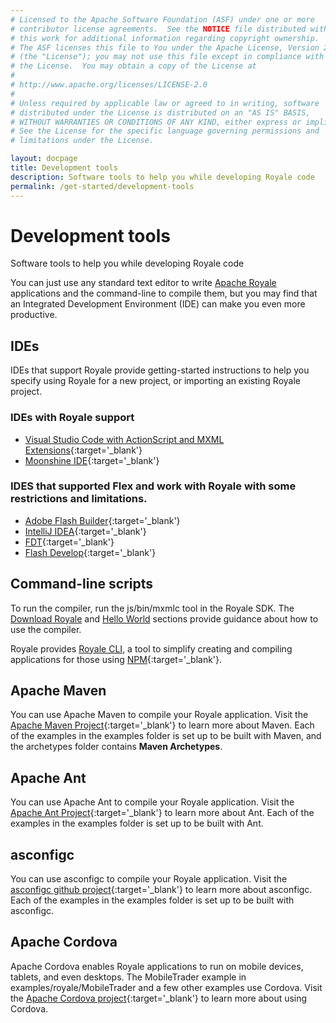 ```yaml
---
# Licensed to the Apache Software Foundation (ASF) under one or more
# contributor license agreements.  See the NOTICE file distributed with
# this work for additional information regarding copyright ownership.
# The ASF licenses this file to You under the Apache License, Version 2.0
# (the "License"); you may not use this file except in compliance with
# the License.  You may obtain a copy of the License at
# 
# http://www.apache.org/licenses/LICENSE-2.0
# 
# Unless required by applicable law or agreed to in writing, software
# distributed under the License is distributed on an "AS IS" BASIS,
# WITHOUT WARRANTIES OR CONDITIONS OF ANY KIND, either express or implied.
# See the License for the specific language governing permissions and
# limitations under the License.

layout: docpage
title: Development tools
description: Software tools to help you while developing Royale code
permalink: /get-started/development-tools
---
```


# Development tools

Software tools to help you while developing Royale code

You can just use any standard text editor to write [Apache Royale](https://royale.apache.org/) applications and the command-line to compile them, but you may find that an Integrated Development Environment (IDE) can make you even more productive.

## IDEs

IDEs that support Royale provide getting-started instructions to help you specify using Royale for a new project, or importing an existing Royale project.

### IDEs with Royale support

- [Visual Studio Code with ActionScript and MXML Extensions](https://github.com/BowlerHatLLC/vscode-as3mxml/wiki/Install-the-ActionScript-and-MXML-extension-for-Visual-Studio-Code){:target='_blank'}
- [Moonshine IDE](https://moonshine-ide.com){:target='_blank'}

### IDES that supported Flex and work with Royale with some restrictions and limitations.

- [Adobe Flash Builder](https://www.adobe.com/products/flash-builder-standard.html){:target='_blank'}
- [IntelliJ IDEA](https://www.jetbrains.com/idea/){:target='_blank'}
- [FDT](https://fdt.powerflasher.com){:target='_blank'}
- [Flash Develop](https://www.flashdevelop.org){:target='_blank'}

## Command-line scripts

To run the compiler, run the js/bin/mxmlc tool in the Royale SDK. The [Download Royale](get-started/download-royale) and [Hello World](get-started/hello-world) sections provide guidance about how to use the compiler.

Royale provides [Royale CLI](get-started/royale-cli), a tool to simplify creating and compiling applications for those using [NPM](https://www.npmjs.com/){:target='_blank'}.

## Apache Maven

You can use Apache Maven to compile your Royale application. Visit the [Apache Maven Project](https://maven.apache.org){:target='_blank'} to learn more about Maven. Each of the examples in the examples folder is set up to be built with Maven, and the archetypes folder contains **Maven Archetypes**.

## Apache Ant

You can use Apache Ant to compile your Royale application. Visit the [Apache Ant Project](https://ant.apache.org){:target='_blank'} to learn more about Ant. Each of the examples in the examples folder is set up to be built with Ant.

## asconfigc

You can use asconfigc to compile your Royale application. Visit the [asconfigc github project](https://github.com/BowlerHatLLC/asconfigc){:target='_blank'} to learn more about asconfigc. Each of the examples in the examples folder is set up to be built with asconfigc.

## Apache Cordova

Apache Cordova enables Royale applications to run on mobile devices, tablets, and even desktops. The MobileTrader example in examples/royale/MobileTrader and a few other examples use Cordova. Visit the [Apache Cordova project](https://cordova.apache.org){:target='_blank'} to learn more about using Cordova.


